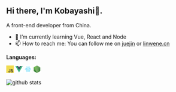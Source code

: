 <h2> Hi there, I'm Kobayashi👋. </h2>

A front-end developer from China.
- 🌱 I’m currently learning Vue, React and Node
- 📫 How to reach me: You can follow me on [juejin](https://juejin.cn/user/2189882893286808) or [linwene.cn](https://linwene.cn)

**Languages:**  

<code><img height="20" src="https://raw.githubusercontent.com/github/explore/80688e429a7d4ef2fca1e82350fe8e3517d3494d/topics/javascript/javascript.png"></code>
<code><img height="20" src="https://raw.githubusercontent.com/github/explore/80688e429a7d4ef2fca1e82350fe8e3517d3494d/topics/vue/vue.png"></code>
<code><img height="20" src="https://raw.githubusercontent.com/github/explore/80688e429a7d4ef2fca1e82350fe8e3517d3494d/topics/react/react.png"></code>
<code><img height="20" src="https://raw.githubusercontent.com/github/explore/80688e429a7d4ef2fca1e82350fe8e3517d3494d/topics/nodejs/nodejs.png"></code>

![github stats](https://github-readme-stats.vercel.app/api?username=linwene&show_icons=true)
